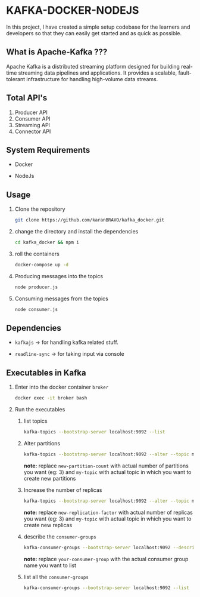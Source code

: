 # KAFKA-DOCKER-NODEJS

In this project, I have created a simple setup codebase for the learners and developers so that they can easily get started and as quick as possible.

## What is Apache-Kafka ???

Apache Kafka is a distributed streaming platform designed for building real-time streaming data pipelines and applications. It provides a scalable, fault-tolerant infrastructure for handling high-volume data streams.

## Total API's

1. Producer API
2. Consumer API
3. Streaming API
4. Connector API

## System Requirements

- Docker

- NodeJs

## Usage

1. Clone the repository

    ```bash
    git clone https://github.com/karanBRAVO/kafka_docker.git
    ```

2. change the directory and install the dependencies

    ```bash
    cd kafka_docker && npm i
    ```

3. roll the containers

    ```bash
    docker-compose up -d
    ```

4. Producing messages into the topics

    ```bash
    node producer.js
    ```

5. Consuming messages from the topics

    ```bash
    node consumer.js
    ```

## Dependencies

- `kafkajs` -> for handling kafka related stuff.

- `readline-sync` -> for taking input via console

## Executables in Kafka

1. Enter into the docker container `broker`

    ```bash
    docker exec -it broker bash
    ```

2. Run the executables

    1. list topics

        ```bash
        kafka-topics --bootstrap-server localhost:9092 --list
        ```

    2. Alter partitions

        ```bash
        kafka-topics --bootstrap-server localhost:9092 --alter --topic my-topic --partitions new-partition-count
        ```

        **note:** replace `new-partition-count` with actual number of partitions you want (eg: 3) and `my-topic` with actual topic in which you want to create new partitions

    3. Increase the number of replicas

        ```bash
        kafka-topics --bootstrap-server localhost:9092 --alter --topic my-topic --replication-factor new-replication-factor
        ```

        **note:** replace `new-replication-factor` with actual number of replicas you want (eg: 3) and `my-topic` with actual topic in which you want to create new replicas

    4. describe the `consumer-groups`

        ```bash
        kafka-consumer-groups --bootstrap-server localhost:9092 --describe --group your-consumer-group
        ```

        **note:** replace `your-consumer-group` with the actual consumer group name you want to list

    5. list all the `consumer-groups`

        ```bash
        kafka-consumer-groups --bootstrap-server localhost:9092 --list
        ```
